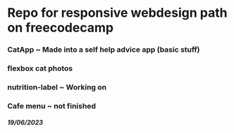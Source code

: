 # Repo for responsive webdesign path on freecodecamp

### CatApp ~ Made into a self help advice app (basic stuff)
### flexbox cat photos

### nutrition-label ~ Working on

### Cafe menu ~ not finished

##### 19/06/2023